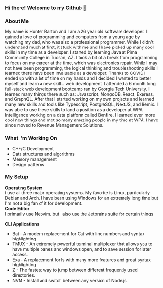 ### Hi there! Welcome to my Github 👋

### About Me  
  
My name is Hunter Barton and I am a 26 year old software developer. I gained a love of programming and computers from a young age by watching my dad, who was also a professional programmer. While I didn't understand much at first, it stuck with me and I have picked up many cool skills in my time as a developer. I started by learning Java at Pima Community College in Tucson, AZ. I took a bit of a break from programming to focus on my career at the time, which was electronics repair. While I may not have been programming, the logical thinking and troubleshooting skills I learned there have been invaluable as a developer. Thanks to COVID I ended up with a lot of time on my hands and I decided I wanted to better myself and learn a new skill... web development! I attended a 6 month long full-stack web development bootcamp ran by Georgia Tech University. I learned many things there such as: Javascript, MongoDB, React, Express, and GraphQL. After that I started working on my own projects and learned many new skills and tools like Typescript, PostgreSQL, NextJS, and Remix. I was able to use these skills to land a position as a developer at WPA Intelligence working on a data platform called Bonfire. I learned even more cool new things and met so many amazing people in my time at WPA. I have since moved to Revenue Management Solutions.

### What I'm Working On

* C++/C Development
* Data structures and algorithms
* Memory management
* Design patterns
   
### My Setup 

**Operating System**  
I use all three major operating systems. My favorite is Linux, particularly Debian and Arch. I have been using Windows for an extremely long time but I'm not a big fan of it for development. 
<br />
**Code Editor**  
I primarily use Neovim, but I also use the Jetbrains suite for certain things
<br />  
**CLI Applications**  
* Bat - A modern replacement for Cat with line numbers and syntax highlighting
* TMUX - An extremely powerful terminal multiplexer that allows you to have multiple panes and windows open, and to save session for later access.
* Exa - A replacement for ls with many more features and great syntax highlighting
* Z - The fastest way to jump between different frequently used directories.
* NVM - Install and switch between any version of Node.js
